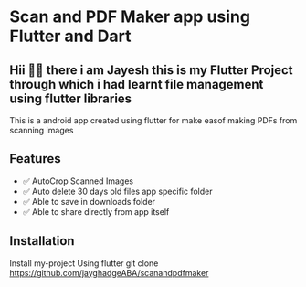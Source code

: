 # Scan and PDF Maker app using Flutter and Dart 


## Hii 🙋‍♂️ there i am Jayesh this is my Flutter Project through which i had learnt file management using flutter libraries

This is a android app created using flutter for make easof making PDFs from scanning images 

## Features

- ✅ AutoCrop Scanned Images
- ✅ Auto delete 30 days old files app specific folder
- ✅ Able to save in downloads folder
- ✅ Able to share directly from app itself


## Installation

Install my-project Using flutter
    git clone https://github.com/jayghadgeABA/scanandpdfmaker



